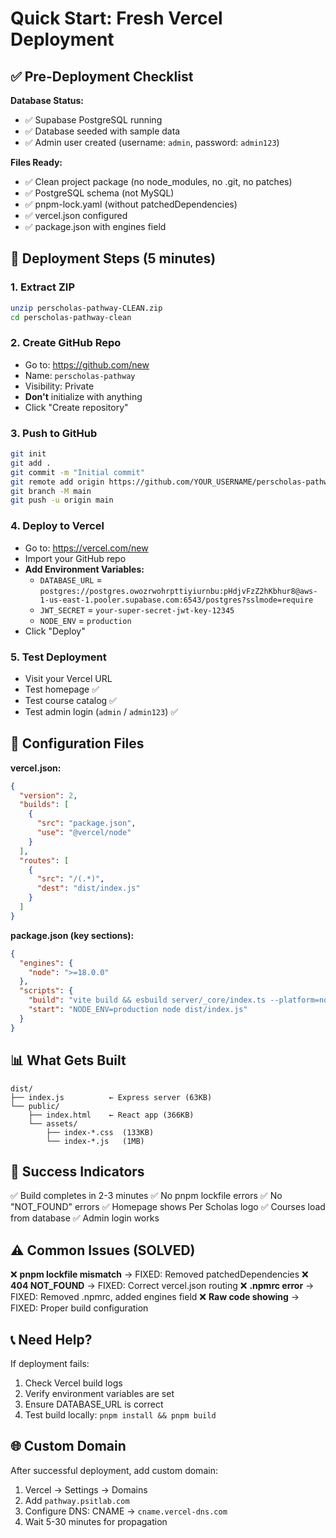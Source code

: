 # Quick Start: Fresh Vercel Deployment

## ✅ Pre-Deployment Checklist

**Database Status:**
- ✅ Supabase PostgreSQL running
- ✅ Database seeded with sample data
- ✅ Admin user created (username: `admin`, password: `admin123`)

**Files Ready:**
- ✅ Clean project package (no node_modules, no .git, no patches)
- ✅ PostgreSQL schema (not MySQL)
- ✅ pnpm-lock.yaml (without patchedDependencies)
- ✅ vercel.json configured
- ✅ package.json with engines field

## 🚀 Deployment Steps (5 minutes)

### 1. Extract ZIP
```bash
unzip perscholas-pathway-CLEAN.zip
cd perscholas-pathway-clean
```

### 2. Create GitHub Repo
- Go to: https://github.com/new
- Name: `perscholas-pathway`
- Visibility: Private
- **Don't** initialize with anything
- Click "Create repository"

### 3. Push to GitHub
```bash
git init
git add .
git commit -m "Initial commit"
git remote add origin https://github.com/YOUR_USERNAME/perscholas-pathway.git
git branch -M main
git push -u origin main
```

### 4. Deploy to Vercel
- Go to: https://vercel.com/new
- Import your GitHub repo
- **Add Environment Variables:**
  - `DATABASE_URL` = `postgres://postgres.owozrwohrpttiyiurnbu:pHdjvFzZ2hKbhur8@aws-1-us-east-1.pooler.supabase.com:6543/postgres?sslmode=require`
  - `JWT_SECRET` = `your-super-secret-jwt-key-12345`
  - `NODE_ENV` = `production`
- Click "Deploy"

### 5. Test Deployment
- Visit your Vercel URL
- Test homepage ✅
- Test course catalog ✅
- Test admin login (`admin` / `admin123`) ✅

## 🔧 Configuration Files

**vercel.json:**
```json
{
  "version": 2,
  "builds": [
    {
      "src": "package.json",
      "use": "@vercel/node"
    }
  ],
  "routes": [
    {
      "src": "/(.*)",
      "dest": "dist/index.js"
    }
  ]
}
```

**package.json (key sections):**
```json
{
  "engines": {
    "node": ">=18.0.0"
  },
  "scripts": {
    "build": "vite build && esbuild server/_core/index.ts --platform=node --packages=external --bundle --format=esm --outdir=dist",
    "start": "NODE_ENV=production node dist/index.js"
  }
}
```

## 📊 What Gets Built

```
dist/
├── index.js          ← Express server (63KB)
└── public/
    ├── index.html    ← React app (366KB)
    └── assets/
        ├── index-*.css  (133KB)
        └── index-*.js   (1MB)
```

## 🎯 Success Indicators

✅ Build completes in 2-3 minutes
✅ No pnpm lockfile errors
✅ No "NOT_FOUND" errors
✅ Homepage shows Per Scholas logo
✅ Courses load from database
✅ Admin login works

## ⚠️ Common Issues (SOLVED)

❌ **pnpm lockfile mismatch** → FIXED: Removed patchedDependencies
❌ **404 NOT_FOUND** → FIXED: Correct vercel.json routing
❌ **.npmrc error** → FIXED: Removed .npmrc, added engines field
❌ **Raw code showing** → FIXED: Proper build configuration

## 📞 Need Help?

If deployment fails:
1. Check Vercel build logs
2. Verify environment variables are set
3. Ensure DATABASE_URL is correct
4. Test build locally: `pnpm install && pnpm build`

## 🌐 Custom Domain

After successful deployment, add custom domain:
1. Vercel → Settings → Domains
2. Add `pathway.psitlab.com`
3. Configure DNS: CNAME → `cname.vercel-dns.com`
4. Wait 5-30 minutes for propagation

